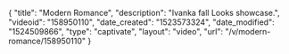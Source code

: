 {
    "title": "Modern Romance",
    "description": "Ivanka fall Looks showcase.",
    "videoid": "158950110",
    "date_created": "1523573324",
    "date_modified": "1524509866",
    "type": "captivate",
    "layout": "video",
    "url": "\/v\/modern-romance\/158950110"
}